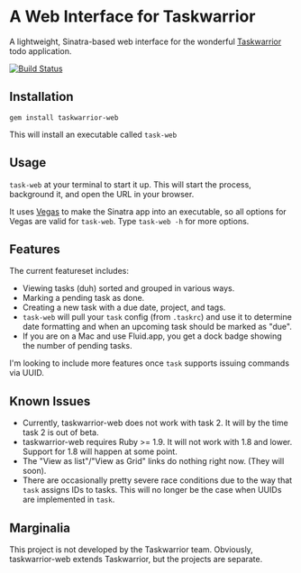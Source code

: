 # A Web Interface for Taskwarrior

A lightweight, Sinatra-based web interface for the
wonderful [Taskwarrior](http://taskwarrior.org/) todo application.

[![Build Status](https://secure.travis-ci.org/theunraveler/taskwarrior-web.png)](http://travis-ci.org/theunraveler/taskwarrior-web)

## Installation

`gem install taskwarrior-web`

This will install an executable called `task-web`

## Usage

`task-web` at your terminal to start it up. This will start the process,
background it, and open the URL in your browser.

It uses [Vegas](https://github.com/quirkey/vegas/) to make the Sinatra app into
an executable, so all options for Vegas are valid for `task-web`. Type
`task-web -h` for more options.

## Features

The current featureset includes:

* Viewing tasks (duh) sorted and grouped in various ways.
* Marking a pending task as done.
* Creating a new task with a due date, project, and tags.
* `task-web` will pull your `task` config (from `.taskrc`) and use it to
  determine date formatting and when an upcoming task should be marked as
  "due".
* If you are on a Mac and use Fluid.app, you get a dock badge showing the
  number of pending tasks.

I'm looking to include more features once `task` supports issuing commands via
UUID.

## Known Issues

* Currently, taskwarrior-web does not work with task 2. It will by the time
  task 2 is out of beta.
* taskwarrior-web requires Ruby >= 1.9. It will not work with 1.8 and lower.
  Support for 1.8 will happen at some point.
* The "View as list"/"View as Grid" links do nothing right now. (They will
  soon).
* There are occasionally pretty severe race conditions due to the way that
  `task` assigns IDs to tasks. This will no longer be the case when UUIDs are
  implemented in `task`.

## Marginalia

This project is not developed by the Taskwarrior team. Obviously,
taskwarrior-web extends Taskwarrior, but the projects are separate.
